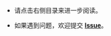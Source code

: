 - 请点击右侧目录来进一步阅读。

- 如果遇到问题，欢迎提交 [**Issue**](https://github.com/NKID00/NeteaseCloudMusicApiPy/issues)。